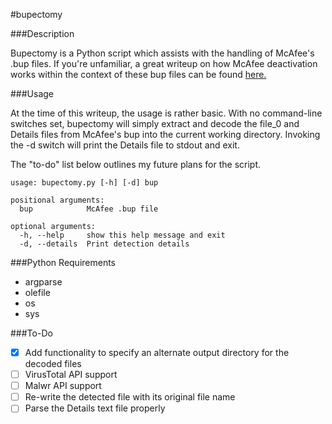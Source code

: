 #bupectomy

###Description

Bupectomy is a Python script which assists with the handling of McAfee's .bup files. If you're unfamiliar, a great writeup on how McAfee deactivation works within the context of these bup files can be found [here.](http://blog.opensecurityresearch.com/2012/07/unbup-mcafee-bup-extractor-for-linux.html)

###Usage

At the time of this writeup, the usage is rather basic. With no command-line switches set, bupectomy will simply extract and decode the file_0 and Details files from McAfee's bup into the current working directory. Invoking the -d switch will print the Details file to stdout and exit. 

The "to-do" list below outlines my future plans for the script.

```
usage: bupectomy.py [-h] [-d] bup

positional arguments:
  bup            McAfee .bup file

optional arguments:
  -h, --help     show this help message and exit
  -d, --details  Print detection details
```

###Python Requirements

* argparse
* olefile
* os
* sys

###To-Do

- [x] Add functionality to specify an alternate output directory for the decoded files
- [ ] VirusTotal API support
- [ ] Malwr API support
- [ ] Re-write the detected file with its original file name
- [ ] Parse the Details text file properly
